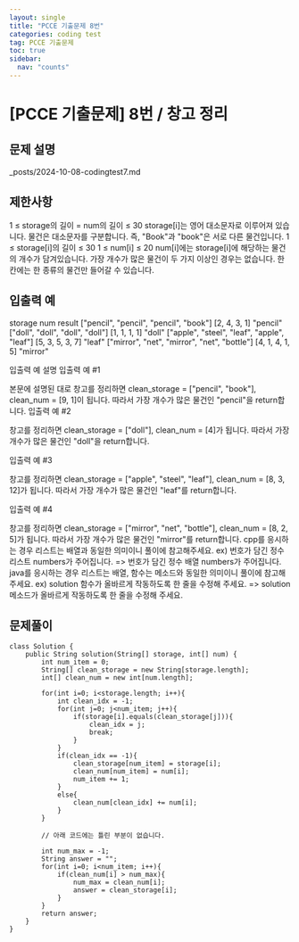 ```yaml
---
layout: single
title: "PCCE 기출문제 8번"
categories: coding test
tag: PCCE 기출문제
toc: true
sidebar:
  nav: "counts"
---
```


# [PCCE 기출문제] 8번 / 창고 정리

## 문제 설명

\_posts/2024-10-08-codingtest7.md

## 제한사항

1 ≤ storage의 길이 = num의 길이 ≤ 30
storage[i]는 영어 대소문자로 이루어져 있습니다.
물건은 대소문자를 구분합니다. 즉, "Book"과 "book"은 서로 다른 물건입니다.
1 ≤ storage[i]의 길이 ≤ 30
1 ≤ num[i] ≤ 20
num[i]에는 storage[i]에 해당하는 물건의 개수가 담겨있습니다.
가장 개수가 많은 물건이 두 가지 이상인 경우는 없습니다.
한 칸에는 한 종류의 물건만 들어갈 수 있습니다.

## 입출력 예

storage num result
["pencil", "pencil", "pencil", "book"] [2, 4, 3, 1] "pencil"
["doll", "doll", "doll", "doll"] [1, 1, 1, 1] "doll"
["apple", "steel", "leaf", "apple", "leaf"] [5, 3, 5, 3, 7] "leaf"
["mirror", "net", "mirror", "net", "bottle"] [4, 1, 4, 1, 5] "mirror"

입출력 예 설명
입출력 예 #1

본문에 설명된 대로 창고를 정리하면 clean_storage = ["pencil", "book"], clean_num = [9, 1]이 됩니다. 따라서 가장 개수가 많은 물건인 "pencil"을 return합니다.
입출력 예 #2

창고를 정리하면 clean_storage = ["doll"], clean_num = [4]가 됩니다. 따라서 가장 개수가 많은 물건인 "doll"을 return합니다.

입출력 예 #3

창고를 정리하면 clean_storage = ["apple", "steel", "leaf"], clean_num = [8, 3, 12]가 됩니다. 따라서 가장 개수가 많은 물건인 "leaf"를 return합니다.

입출력 예 #4

창고를 정리하면 clean_storage = ["mirror", "net", "bottle"], clean_num = [8, 2, 5]가 됩니다. 따라서 가장 개수가 많은 물건인 "mirror"를 return합니다.
cpp를 응시하는 경우 리스트는 배열과 동일한 의미이니 풀이에 참고해주세요.
ex) 번호가 담긴 정수 리스트 numbers가 주어집니다. => 번호가 담긴 정수 배열 numbers가 주어집니다.
java를 응시하는 경우 리스트는 배열, 함수는 메소드와 동일한 의미이니 풀이에 참고해주세요.
ex) solution 함수가 올바르게 작동하도록 한 줄을 수정해 주세요. => solution 메소드가 올바르게 작동하도록 한 줄을 수정해 주세요.

## 문제풀이

```
class Solution {
    public String solution(String[] storage, int[] num) {
        int num_item = 0;
        String[] clean_storage = new String[storage.length];
        int[] clean_num = new int[num.length];

        for(int i=0; i<storage.length; i++){
            int clean_idx = -1;
            for(int j=0; j<num_item; j++){
                if(storage[i].equals(clean_storage[j])){
                    clean_idx = j;
                    break;
                }
            }
            if(clean_idx == -1){
                clean_storage[num_item] = storage[i];
                clean_num[num_item] = num[i];
                num_item += 1;
            }
            else{
                clean_num[clean_idx] += num[i];
            }
        }

        // 아래 코드에는 틀린 부분이 없습니다.

        int num_max = -1;
        String answer = "";
        for(int i=0; i<num_item; i++){
            if(clean_num[i] > num_max){
                num_max = clean_num[i];
                answer = clean_storage[i];
            }
        }
        return answer;
    }
}

```
